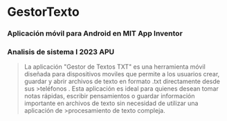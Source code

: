 # GestorTexto
### Aplicación móvil para Android en MIT App Inventor
### Analisis de sistema I 2023 APU 

>La aplicación "Gestor de Textos TXT" es una herramienta móvil diseñada para dispositivos moviles que permite a los usuarios crear, guardar y abrir archivos de texto en formato .txt directamente desde sus >teléfonos . Esta aplicación es ideal para quienes desean tomar notas rápidas, escribir pensamientos o guardar información importante en archivos de texto sin necesidad de utilizar una aplicación de >procesamiento de texto compleja.
